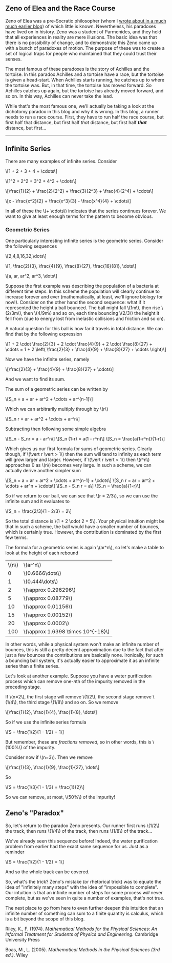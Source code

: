 ## Zeno of Elea and the Race Course

Zeno of Elea was a pre-Socratic philosopher (whom I [wrote about in a much much earlier blog](/blog/2022-02-27/pre-socratics-part3)) of which little is known. Nevertheless, his paradoxes have lived on in history. Zeno was a student of Parmenides, and they held that all experiences in reality are mere illusions. The basic idea was that there is no possibility of change, and to demonstrate this Zeno came up with a bunch of paradoxes of motion. The purpose of these was to create a set of logical traps for people who maintained that they could trust their senses. 

The most famous of these paradoxes is the story of Achilles and the tortoise. In this paradox Achilles and a tortoise have a race, but the tortoise is given a head-start. When Achilles starts running, he catches up to where the tortoise was. But, in that time, the tortoise has moved forward. So Achilles catches up again, but the tortoise has already moved forward, and so on. In this way, Achilles can never take the lead.

While that's the most famous one, we'll actually be taking a look at the dichotomy paradox in this blog and why it is wrong. In this blog, a runner needs to run a race course. First, they have to run half the race course, but first half that distance, but first half *that* distance, but first half _**that**_ distance, but first... 

<hr>

## Infinite Series

There are many examples of infinite series. Consider 

\\[1 + 2 + 3 + 4 + \cdots\\]

\\[1^2 + 2^2 + 3^2 + 4^2 + \cdots\\]

\\[\frac{1}{2} + \frac{2}{2^2} + \frac{3}{2^3} + \frac{4}{2^4} + \cdots\\]

\\[x - \frac{x^2}{2} + \frac{x^3}{3} - \frac{x^4}{4} + \cdots\\]

In all of these the \\(+ \cdots\\) indicates that the series continues forever. We want to give at least enough terms for the pattern to become obvious. 

### Geometric Series

One particularly interesting infinite series is the geometric series. Consider the following sequences

\\[2,4,8,16,32,\dots\\]

\\[1, \frac{2}{3}, \frac{4}{9}, \frac{8}{27}, \frac{16}{81}, \dots\\]

\\[a, ar, ar^2, ar^3, \dots\\]

Suppose the first example was describing the population of a bacteria at different time steps. In this scheme the population will clearly continue to increase forever and ever (mathematically, at least, we'll ignore biology for now!). Consider on the other hand the second sequence: what if it represented the height a ball bounced. The ball might fall \\(1m\\), then rise \\(2/3m\\), then \\(4/9m\\) and so on, each time bouncing \\(2/3\\) the height it fell from (due to energy lost from inelastic collisions and friction and so on). 

A natural question for this ball is how far it travels in total distance. We can find that by the following expression

\\[1 + 2 \cdot \frac{2}{3} + 2 \cdot \frac{4}{9} + 2 \cdot \frac{8}{27} + \cdots = 1 + 2 \left( \frac{2}{3} + \frac{4}{9} + \frac{8}{27} + \cdots \right)\\]

Now we have the infinite series, namely

\\[\frac{2}{3} + \frac{4}{9} + \frac{8}{27} + \cdots\\]

And we want to find its sum.

The sum of a geometric series can be written by

\\[S_n = a + ar + ar^2 + \cdots + ar^{n-1}\\]

Which we can arbitrarily multiply through by \\(r\\)

\\[S_n r = ar + ar^2 + \cdots + ar^n\\]

Subtracting then following some simple algebra 

\\[S_n - S_nr = a - ar^n\\]
\\[S_n (1-r) = a(1 - r^n)\\]
\\[S_n = \frac{a(1-r^n)}{1-r}\\]

Which gives us our first formula for sums of geometric series. Clearly though, if \\(\vert r \vert > 1\\) then the sum will tend to infinity as each term will grow larger and larger. However, if \\(\vert r \vert < 1\\) then \\(r^n\\) approaches 0 as \\(n\\) becomes very large. In such a scheme, we can actually derive another simpler sum 

\\[S_n = a + ar + ar^2 + \cdots + ar^{n-1} + \cdots\\]
\\[S_n r = ar + ar^2 + \cdots + ar^n + \cdots\\]
\\[S_n - S_n r = a\\]
\\[S_n = \frac{a}{1-r}\\]

So if we return to our ball, we can see that \\(r = 2/3\\), so we can use the infinite sum and it evaluates to

\\[S_n = \frac{2/3}{1 - 2/3} = 2\\]

So the total distance is \\(1 + 2 \cdot 2 = 5\\). Your physical intuition might be that in such a scheme, the ball would have a smaller number of bounces, which is certainly true. However, the contribution is dominated by the first few terms.

The formula for a geometric series is again \\(ar^n\\), so let's make a table to look at the height of each rebound

<table>
    <tr>
        <td>\(n\)</td>
        <td>\(ar^n\)</td>
    </tr>
    <tr>
        <td>0</td>
        <td>\(0.6666\dots\)</td>
    </tr>
    <tr>
        <td>1</td>
        <td>\(0.444\dots\)</td>
    </tr>
    <tr>
        <td>2</td>
        <td>\(\approx 0.296296\)</td>
    </tr>
    <tr>
        <td>5</td>
        <td>\(\approx 0.08779\)</td>
    </tr>
    <tr>
        <td>10</td>
        <td>\(\approx 0.01156\)</td>
    </tr>
    <tr>
        <td>15</td>
        <td>\(\approx 0.00152\)</td>
    </tr>
    <tr>
        <td>20</td>
        <td>\(\approx 0.0002\)</td>
    </tr>
    <tr>
        <td>100</td>
        <td>\(\approx 1.6398 \times 10^{-18}\)</td>
    </tr>
</table>

In other words, while a physical system won't make an infinite number of bounces, this is still a pretty decent approximation due to the fact that after just a few bounces the contributions are basically none. Ironically, for such a bouncing ball system, it's actually easier to approximate it as an infinite series than a finite series.

Let's look at another example. Suppose you have a water purification process which can remove one-*n*th of the impurity removed in the preceding stage.

If \\(n=2\\), the first stage will remove \\(1/2\\), the second stage remove \\(1/4\\), the third stage \\(1/8\\) and so on. So we remove 

\\[\frac{1}{2}, \frac{1}{4}, \frac{1}{8}, \dots\\]

So if we use the infinite series formula

\\[S = \frac{1/2}{1 - 1/2} = 1\\]

But remember, these are *fractions removed*, so in other words, this is \\(100\%\\) of the impurity.

Consider now if \\(n=3\\). Then we remove

\\[\frac{1}{3}, \frac{1}{9}, \frac{1}{27}, \dots\\]

So 

\\[S = \frac{1/3}{1 - 1/3} = \frac{1}{2}\\]

So we can remove, at most, \\(50\%\\) of the impurity!



## Zeno's "Paradox"

So, let's return to the paradox Zeno presents. Our runner first runs \\(1/2\\) the track, then runs \\(1/4\\) of the track, then runs \\(1/8\\) of the track...

We've already seen this sequence before! Indeed, the water purification problem from earlier had the exact same sequence for us. Just as a reminder

\\[S = \frac{1/2}{1 - 1/2} = 1\\]

And so the whole track can be covered.

So, what's the trick? Zeno's mistake (or rhetorical trick) was to equate the idea of "infinitely many steps" with the idea of "impossible to complete". Our intuition is that an infinite number of steps for some process *will* never complete, but as we've seen in quite a number of examples, that's not true. 

The next place to go from here to even further deepen this intuition that an infinite number of something can sum to a finite quantity is calculus, which is a bit beyond the scope of this blog.

Riley, K., F. (1974). *Mathematical Methods for the Physical Sciences: An Informal Treatment for Students of Physics and Engineering*. Cambridge University Press

Boas, M., L. (2005). *Mathematical Methods in the Physical Sciences (3rd ed.)*. Wiley